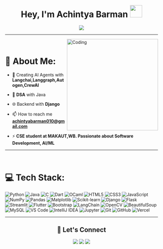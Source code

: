 <h1 align="center"><b>Hey, I'm Achintya Barman </b><img src="https://media.giphy.com/media/hvRJCLFzcasrR4ia7z/giphy.gif" width="40"></h1>

<p align="center">
  <a href="https://github.com/fairyland0926">
    <img src="https://readme-typing-svg.herokuapp.com/?lines=Software%20Developer;AI%20Engineer;&font=Fira%20Code&center=true&width=650&height=120&color=58a6ff&vCenter=true&size=50">
  </a>
</p>


----
<img align="right" alt="Coding" 
     src="https://user-images.githubusercontent.com/74038190/229223263-cf2e4b07-2615-4f87-9c38-e37600f8381a.gif" 
     style="width:300px; height:300px;">

<br>

# 💫 About Me:
- 🌱 Creating AI Agents with **Langchai,Langgraph,Autogen,CrewAI**

- 💬 **DSA** with Java

- 🌐 Backend with **Django** 

- 📫 How to reach me **achintyabarman010@gmail.com**

- ⚡ **CSE student at MAKAUT,WB. Passionate about Software Development, AI/ML**


----

<br>

# 💻 Tech Stack:
![Python](https://img.shields.io/badge/python-3670A0?style=for-the-badge&logo=python&logoColor=ffdd54) 
![Java](https://img.shields.io/badge/java-%23ED8B00.svg?style=for-the-badge&logo=openjdk&logoColor=white) 
![C](https://img.shields.io/badge/c-%2300599C.svg?style=for-the-badge&logo=c&logoColor=white) 
![Dart](https://img.shields.io/badge/dart-%230175C2.svg?style=for-the-badge&logo=dart&logoColor=white) 
![OCaml](https://img.shields.io/badge/OCaml-%23E98407.svg?style=for-the-badge&logo=ocaml&logoColor=white) 
![HTML5](https://img.shields.io/badge/html5-%23E34F26.svg?style=for-the-badge&logo=html5&logoColor=white) 
![CSS3](https://img.shields.io/badge/css3-%231572B6.svg?style=for-the-badge&logo=css3&logoColor=white) 
![JavaScript](https://img.shields.io/badge/javascript-%23323330.svg?style=for-the-badge&logo=javascript&logoColor=%23F7DF1E) 
![NumPy](https://img.shields.io/badge/numpy-%23013243.svg?style=for-the-badge&logo=numpy&logoColor=white) 
![Pandas](https://img.shields.io/badge/pandas-%23150458.svg?style=for-the-badge&logo=pandas&logoColor=white) 
![Matplotlib](https://img.shields.io/badge/Matplotlib-%23ffffff.svg?style=for-the-badge&logo=matplotlib&logoColor=black) 
![Scikit-learn](https://img.shields.io/badge/scikit--learn-%23F7931E.svg?style=for-the-badge&logo=scikit-learn&logoColor=white) 
![Django](https://img.shields.io/badge/django-%23092E20.svg?style=for-the-badge&logo=django&logoColor=white) 
![Flask](https://img.shields.io/badge/flask-%23000.svg?style=for-the-badge&logo=flask&logoColor=white) 
![Streamlit](https://img.shields.io/badge/Streamlit-FF4B4B?style=for-the-badge&logo=Streamlit&logoColor=white) 
![Flutter](https://img.shields.io/badge/Flutter-%2302569B.svg?style=for-the-badge&logo=flutter&logoColor=white) 
![Bootstrap](https://img.shields.io/badge/bootstrap-%238511FA.svg?style=for-the-badge&logo=bootstrap&logoColor=white) 
![LangChain](https://img.shields.io/badge/LangChain-1C3C3C?style=for-the-badge&logoColor=white) 
![OpenCV](https://img.shields.io/badge/opencv-%23white.svg?style=for-the-badge&logo=opencv&logoColor=white) 
![BeautifulSoup](https://img.shields.io/badge/BeautifulSoup-4B8BBE?style=for-the-badge&logo=python&logoColor=white) 
![MySQL](https://img.shields.io/badge/mysql-4479A1.svg?style=for-the-badge&logo=mysql&logoColor=white) 
![VS Code](https://img.shields.io/badge/VS%20Code-0078d7.svg?style=for-the-badge&logo=visual-studio-code&logoColor=white) 
![IntelliJ IDEA](https://img.shields.io/badge/IntelliJIDEA-000000.svg?style=for-the-badge&logo=intellij-idea&logoColor=white) 
![Jupyter](https://img.shields.io/badge/Jupyter-%23F37626.svg?style=for-the-badge&logo=Jupyter&logoColor=white) 
![Git](https://img.shields.io/badge/git-%23F05033.svg?style=for-the-badge&logo=git&logoColor=white) 
![GitHub](https://img.shields.io/badge/github-%23121011.svg?style=for-the-badge&logo=github&logoColor=white) 
![Vercel](https://img.shields.io/badge/vercel-%23000000.svg?style=for-the-badge&logo=vercel&logoColor=white)











----
<p align="center">
  <h2 align="center">📌 Let's Connect</h2>
</p>

<p align="center">
  <a href="https://www.linkedin.com/in/achintya-barman/"><img src="https://img.shields.io/badge/LinkedIn-%230077B5.svg?logo=linkedin&logoColor=white"></a>
  <a href="https://www.instagram.com/iam_achintya/"><img src="https://img.shields.io/badge/Instagram-%23E4405F.svg?logo=Instagram&logoColor=white"></a>
  <a href="https://x.com/AchintyaBarman8"><img src="https://img.shields.io/badge/X-black.svg?logo=X&logoColor=white"></a>
</p>





